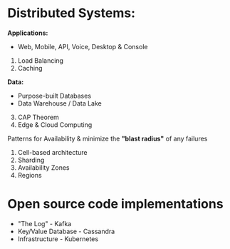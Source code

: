 # Distributed Systems:

**Applications:** 

* Web, Mobile, API, Voice, Desktop & Console 

1. Load Balancing
2. Caching

**Data:**
* Purpose-built Databases
* Data Warehouse / Data Lake

3. CAP Theorem
4. Edge & Cloud Computing

Patterns for Availability & minimize the **"blast radius"** of any failures
1. Cell-based architecture
2. Sharding
3. Availability Zones
4. Regions

# Open source code implementations

* "The Log" - Kafka
* Key/Value Database - Cassandra
* Infrastructure - Kubernetes


